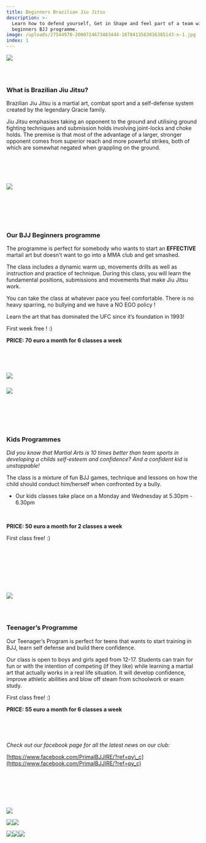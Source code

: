 ```yaml
---
title: Beginners Brazilian Jiu Jitsu
description: >-
  Learn how to defend yourself, Get in Shape and feel part of a team with our
  beginners BJJ programme.
image: /uploads/27544970-2000724673483444-1078413563016385143-n-1.jpg
index: 1
---
```


![](blob:https://app.cloudcannon.com/02d0b893-a20b-4c1e-b270-f3b57480427c)

### &nbsp;

### **What is Brazilian Jiu Jitsu?**

Brazilian Jiu Jitsu is a martial art, combat sport and a self-defense system created by the legendary Gracie family.

Jiu Jitsu emphasises taking an opponent to the ground and utilising ground fighting techniques and submission holds involving joint-locks and choke holds. The premise is that most of the advantage of a larger, stronger opponent comes from superior reach and more powerful strikes, both of which are somewhat negated when grappling on the ground.

&nbsp;

&nbsp;&nbsp;

### ![](/uploads/29570552-2025017931054118-4201961986308601357-n.jpg)

### &nbsp;

### &nbsp;

### **Our BJJ Beginners programme**

The programme is perfect for somebody who wants to start an **EFFECTIVE** martail art but doesn’t want to go into a MMA club and get smashed.

The class includes a dynamic warm up, movements drills as well as instruction and practice of technique. During this class, you will learn the fundamental positions, submissions and movements that make Jiu Jitsu work.&nbsp;

You can take the class at whatever pace you feel comfortable. There is no heavy sparring, no bullying and we have a NO EGO policy ! &nbsp;

Learn the art that has dominated the UFC since it’s foundation in 1993!

First week free ! :)

**PRICE: 70 euro a month for 6 classes a week**

&nbsp;

&nbsp;

**![](/uploads/30222210-2029774960578415-373778406631800832-n.jpg)**

### ![](/uploads/versions/20170727-1731520---x----1136-639x---.jpg)

### &nbsp;

### &nbsp;

### **Kids Programmes**

*Did you know that Martial Arts is 10 times better than team sports in developing a childs self-esteem and confidence? And a confident kid is unstoppable!*

The class is a mixture of fun BJJ games, technique and lessons on how the child should conduct him/herself when confronted by a bully.

* Our kids classes take place on a Monday and Wednesday at 5.30pm - 6.30pm

&nbsp;

**PRICE: 50 euro a month for 2 classes a week**

First class free! :)

### &nbsp;

### &nbsp;

&nbsp;

![](/uploads/20171119-152507.jpg)

### &nbsp;

### **Teenager’s Programme**

Our Teenager’s Program is perfect for teens that wants to start training in BJJ, learn self defense and build there confidence.

Our class is open to boys and girls aged from 12-17. Students can train for fun or with the intention of competing (if they like) while learning a martial art that actually works in a real life situation. It will develop confidence, improve athletic abilities and blow off steam from schoolwork or exam study.

First class free! :)

**PRICE: 55 euro a month for 6 classes a week**

&nbsp;

&nbsp;

*Check out our facebook page for all the latest news on our club:*

[https://www.facebook.com/PrimalBJJIRE/?ref=py\_c](https://www.facebook.com/PrimalBJJIRE/?ref=py_c)

&nbsp;

&nbsp;

&nbsp;

![](/uploads/img-20171125-wa0013.jpg)

![](/uploads/versions/img-20170730-wa0004-1---x----359-639x---.jpg)![](/uploads/keith.jpg)

![](/uploads/versions/20776665-1976680389211360-4956305605765613403-o---x----720-480x---.jpg)![](/uploads/versions/35732380483-5556bac001-c---x----800-534x---.jpg)![](/uploads/28166764-2008489932706918-4047425804888800046-n.jpg)